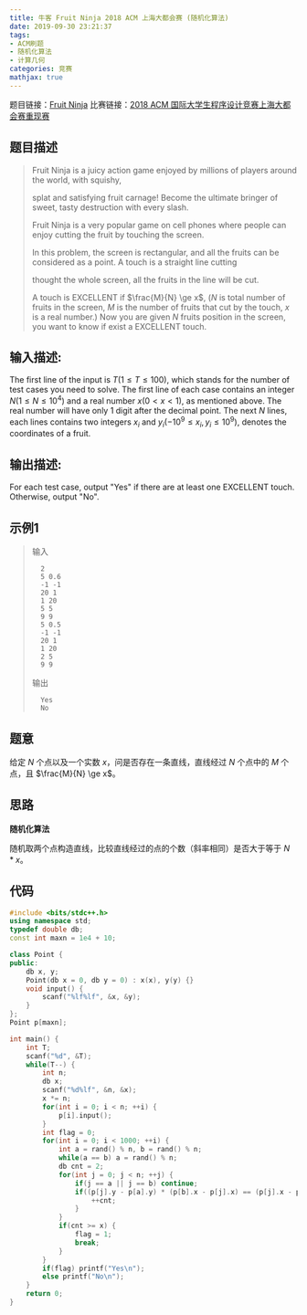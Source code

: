 ```yaml
---
title: 牛客 Fruit Ninja 2018 ACM 上海大都会赛 (随机化算法)
date: 2019-09-30 23:21:37
tags:
- ACM刷题
- 随机化算法
- 计算几何
categories: 竞赛
mathjax: true
---
```


题目链接：[Fruit Ninja](https://ac.nowcoder.com/acm/problem/17376)
比赛链接：[2018 ACM 国际大学生程序设计竞赛上海大都会赛重现赛](https://ac.nowcoder.com/acm/contest/163#question)


## 题目描述

> Fruit Ninja is a juicy action game enjoyed by millions of players around the world, with squishy,
> 
> splat and satisfying fruit carnage! Become the ultimate bringer of sweet, tasty destruction with every slash.
> 
> Fruit Ninja is a very popular game on cell phones where people can enjoy cutting the fruit by touching the screen.
> 
> In this problem, the screen is rectangular, and all the fruits can be considered as a point. A touch is a straight line cutting
> 
> thought the whole screen, all the fruits in the line will be cut.
> 
> A touch is EXCELLENT if $\frac{M}{N} \ge x$, ($N$ is total number of fruits in the screen, $M$ is the number of fruits that cut by the touch, $x$ is a real number.)
Now you are given $N$ fruits position in the screen, you want to know if exist a EXCELLENT touch.

## 输入描述:
The first line of the input is $T(1 \le T \le 100)$, which stands for the number of test cases you need to solve.
The first line of each case contains an integer $N (1 \le N \le 10^4)$ and a real number $x (0 < x < 1)$, as mentioned above.
The real number will have only 1 digit after the decimal point.
The next $N$ lines, each lines contains two integers $x_i$ and $y_i (-10^9 ≤ x_i,y_i ≤ 10^9)$, denotes the coordinates of a fruit.

## 输出描述:
For each test case, output "Yes" if there are at least one EXCELLENT touch. Otherwise, output "No".

## 示例1

> 输入
> 
>       2
>       5 0.6
>       -1 -1
>       20 1
>       1 20
>       5 5
>       9 9
>       5 0.5
>       -1 -1
>       20 1
>       1 20
>       2 5
>       9 9
> 
> 输出
> 
>       Yes
>       No

## 题意

给定 $N$ 个点以及一个实数 $x$，问是否存在一条直线，直线经过 $N$ 个点中的 $M$ 个点，且 $\frac{M}{N} \ge x$。

## 思路

**随机化算法**

随机取两个点构造直线，比较直线经过的点的个数（斜率相同）是否大于等于 $N * x$。

## 代码

```cpp
#include <bits/stdc++.h>
using namespace std;
typedef double db;
const int maxn = 1e4 + 10;

class Point {
public:
    db x, y;
    Point(db x = 0, db y = 0) : x(x), y(y) {}
    void input() {
        scanf("%lf%lf", &x, &y);
    }
};
Point p[maxn];

int main() {
    int T;
    scanf("%d", &T);
    while(T--) {
        int n;
        db x;
        scanf("%d%lf", &n, &x);
        x *= n;
        for(int i = 0; i < n; ++i) {
            p[i].input();
        }
        int flag = 0;
        for(int i = 0; i < 1000; ++i) {
            int a = rand() % n, b = rand() % n;
            while(a == b) a = rand() % n;
            db cnt = 2;
            for(int j = 0; j < n; ++j) {
                if(j == a || j == b) continue;
                if((p[j].y - p[a].y) * (p[b].x - p[j].x) == (p[j].x - p[a].x) * (p[b].y - p[j].y)) {
                    ++cnt;
                }
            }
            if(cnt >= x) {
                flag = 1;
                break;
            }
        }
        if(flag) printf("Yes\n");
        else printf("No\n");
    }
    return 0;
}
```